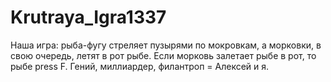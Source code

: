 # Krutraya_Igra1337

Наша игра: рыба-фугу стреляет пузырями по мокровкам, а морковки, в свою очередь, летят в рот рыбе. Если морковь залетает рыбе в рот, то рыбе press F. 
Гений, миллиардер, филантроп = Алексей и я.

